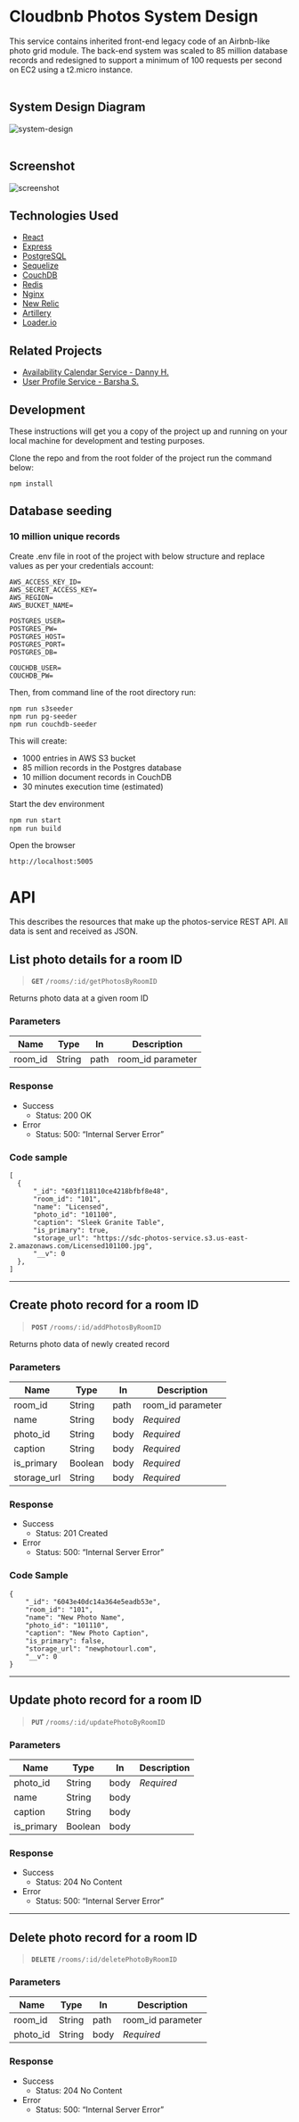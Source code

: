 # Cloudbnb Photos System Design

This service contains inherited front-end legacy code of an Airbnb-like photo grid module. The back-end system was scaled to 85 million database records and redesigned to support a minimum of 100 requests per second on EC2 using a t2.micro instance.
<br>
<br>
## System Design Diagram
![system-design](./system-design.png)
<br>
<br>
## Screenshot
![screenshot](./screenshot.png)

## Technologies Used

* [React](https://github.com/facebook/react)
* [Express](http://expressjs.com/)
* [PostgreSQL](https://www.postgresql.org/)
* [Sequelize](https://sequelize.org/)
* [CouchDB](https://couchdb.apache.org/)
* [Redis](https://redis.io/)
* [Nginx](https://www.nginx.com/)
* [New Relic](https://newrelic.com/)
* [Artillery](https://artillery.io/)
* [Loader.io](https://loader.io/)

## Related Projects

- [Availability Calendar Service - Danny H.](https://github.com/sdc-jackson/availability-service)
- [User Profile Service - Barsha S.](https://github.com/sdc-jackson/user-service)


## Development

These instructions will get you a copy of the project up and running on your local machine for development and testing purposes.

Clone the repo and from the root folder of the project run the command below:
```
npm install
```

## Database seeding
### 10 million unique records
Create .env file in root of the project with below structure and replace values as per your credentials account:
```
AWS_ACCESS_KEY_ID=
AWS_SECRET_ACCESS_KEY=
AWS_REGION=
AWS_BUCKET_NAME=

POSTGRES_USER=
POSTGRES_PW=
POSTGRES_HOST=
POSTGRES_PORT=
POSTGRES_DB=

COUCHDB_USER=
COUCHDB_PW=
```

Then, from command line of the root directory run:
```
npm run s3seeder
npm run pg-seeder
npm run couchdb-seeder
```
This will create:
* 1000 entries in AWS S3 bucket
* 85 million records in the Postgres database
* 10 million document records in CouchDB
* 30 minutes execution time (estimated)

Start the dev environment
```sh
npm run start
npm run build
```

Open the browser
```
http://localhost:5005
```

# API
This describes the resources that make up the photos-service REST API. All data is sent and received as JSON.

## List photo details for a room ID
> **`GET`** `/rooms/:id/getPhotosByRoomID`

Returns photo data at a given room ID

### Parameters
| Name        | Type        | In   | Description       |
| ----------- | ----------- | ---- | ----------------- |
| room_id     | String      | path | room_id parameter |

### Response
* Success
  - Status: 200 OK
* Error
  - Status: 500: “Internal Server Error”

### Code sample

```
[
  {
      "_id": "603f118110ce4218bfbf8e48",
      "room_id": "101",
      "name": "Licensed",
      "photo_id": "101100",
      "caption": "Sleek Granite Table",
      "is_primary": true,
      "storage_url": "https://sdc-photos-service.s3.us-east-2.amazonaws.com/Licensed101100.jpg",
      "__v": 0
  },
]
```
_________________

## Create photo record for a room ID
> **`POST`** `/rooms/:id/addPhotosByRoomID`

Returns photo data of newly created record

### Parameters
| Name        | Type        | In   | Description       |
| ----------- | ----------- | ---- | ----------------- |
| room_id     | String      | path | room_id parameter |
| name        | String      | body | *Required*        |
| photo_id    | String      | body | *Required*        |
| caption     | String      | body | *Required*        |
| is_primary  | Boolean     | body | *Required*        |
| storage_url | String      | body | *Required*        |

### Response
* Success
  - Status: 201 Created
* Error
  - Status: 500: “Internal Server Error”

### Code Sample
```
{
    "_id": "6043e40dc14a364e5eadb53e",
    "room_id": "101",
    "name": "New Photo Name",
    "photo_id": "101110",
    "caption": "New Photo Caption",
    "is_primary": false,
    "storage_url": "newphotourl.com",
    "__v": 0
}
```
_________________

## Update photo record for a room ID
> **`PUT`** `/rooms/:id/updatePhotoByRoomID`

### Parameters
| Name        | Type        | In   | Description       |
| ----------- | ----------- | ---- | ----------------- |
| photo_id    | String      | body | *Required* |
| name        | String      | body |      |
| caption     | String      | body |      |
| is_primary  | Boolean     | body |      |

### Response
* Success
  - Status: 204 No Content
* Error
  - Status: 500: “Internal Server Error”

_________________

## Delete photo record for a room ID
> **`DELETE`** `/rooms/:id/deletePhotoByRoomID`

### Parameters
| Name        | Type        | In   | Description       |
| ----------- | ----------- | ---- | ----------------- |
| room_id     | String      | path | room_id parameter |
| photo_id    | String      | body | *Required*        |


### Response
* Success
  - Status: 204 No Content
* Error
  - Status: 500: “Internal Server Error”